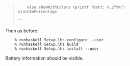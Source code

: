 > ``` example
>     else showWithColors (printf "Batt: %.2f%%") stateInPercentage
> ```
>
> \`\`\`

Then as before:

``` example
    % runhaskell Setup.lhs configure --user
    % runhaskell Setup.lhs build
    % runhaskell Setup.lhs install --user
```

Battery information should be visible.
